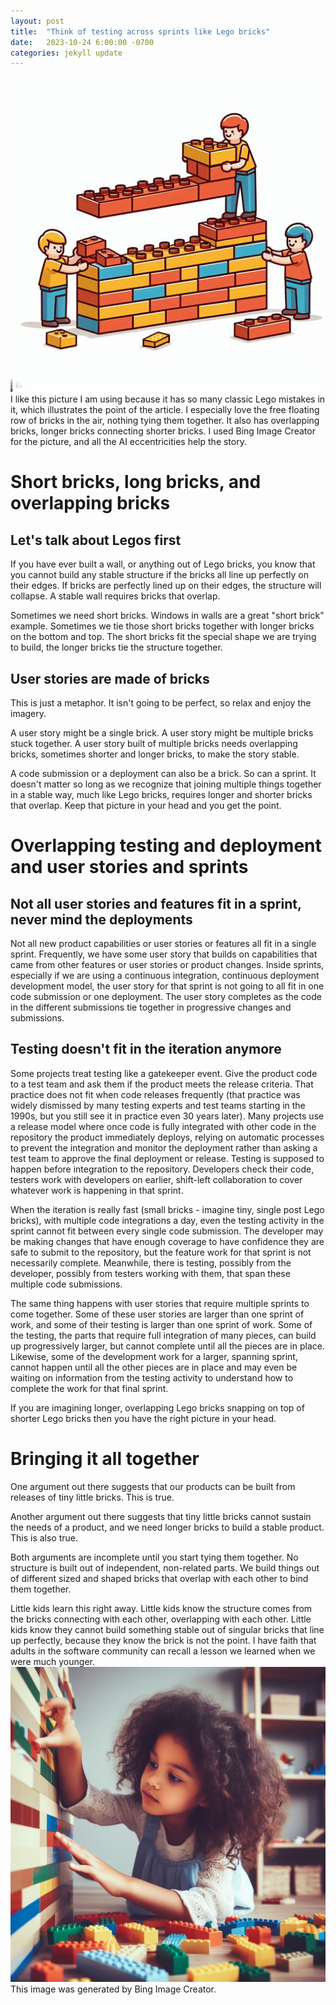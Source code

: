 ```yaml
---
layout: post
title:  "Think of testing across sprints like Lego bricks"
date:   2023-10-24 6:00:00 -0700
categories: jekyll update
---
```

![Building things with Legos](/assets/legobrickwall.jpeg)
I like this picture I am using because it has so many classic Lego mistakes in it,
which illustrates the point of the article. I especially love the free floating
row of bricks in the air, nothing tying them together. It also has
overlapping bricks, longer bricks connecting shorter bricks.  I used Bing Image Creator for the
picture, and all the AI eccentricities help the story.

Short bricks, long bricks, and overlapping bricks
============================

Let's talk about Legos first
----------------------------

If you have ever built a wall, or anything out of Lego bricks, you know that you cannot build
any stable structure if the bricks all line up perfectly on their edges. If bricks are
perfectly lined up on their edges, the structure will collapse. A stable wall
requires bricks that overlap.

Sometimes we need short bricks. Windows in walls are a great "short brick" example. Sometimes
we tie those short bricks together with longer bricks on the bottom and top. The short bricks
fit the special shape we are trying to build, the longer bricks tie the structure together.

User stories are made of bricks
----------------------------

This is just a metaphor. It isn't going to be perfect, so relax and enjoy the imagery.

A user story might be a single brick. A user story might be multiple bricks stuck together.
A user story built of multiple bricks needs overlapping bricks, sometimes shorter and longer
bricks, to make the story stable.

A code submission or a deployment can also be a brick. So can a sprint. It doesn't matter so long
as we recognize that joining multiple things together in a stable way, much like Lego bricks,
requires longer and shorter bricks that overlap. Keep that picture in your head and you get the point.

Overlapping testing and deployment and user stories and sprints
============================

Not all user stories and features fit in a sprint, never mind the deployments
----------------------------

Not all new product capabilities or user stories
or features all fit in a single sprint. Frequently, we have some user story that builds
on capabilities that came from other features or user stories or product changes.
Inside sprints, especially if we are using a continuous integration, continuous deployment
development model, the user story for that sprint is not going to all fit in one
code submission or one deployment. The user story completes as the code in the different
submissions tie together in progressive changes and submissions.

Testing doesn't fit in the iteration anymore
----------------------------

Some projects treat testing like a gatekeeper event. Give the product code to a test team and ask
them if the product meets the release criteria. That practice does not fit when code releases frequently (that
practice was widely dismissed by many testing experts and test teams starting in the 1990s, but you still
see it in practice even 30 years later).
Many projects use a release model where once code is fully integrated with other code in the repository
the product immediately deploys, relying on automatic processes to prevent the integration and monitor the
deployment rather than asking a test team to approve the final deployment or release. Testing is supposed to happen
before integration to the repository. Developers check their code, testers work with developers on earlier, shift-left
collaboration to cover whatever work is happening in that sprint.

When the iteration is really fast (small bricks - imagine tiny, single post Lego bricks), with multiple
code integrations a day, even the testing activity in the sprint cannot fit between every single code submission.
The developer may be making changes that have enough coverage to have confidence they are safe to submit to
the repository, but the feature work for that sprint is not necessarily complete. Meanwhile, there is testing, possibly
from the developer, possibly from testers working with them, that span these multiple code submissions.

The same thing happens with user stories that require multiple sprints to come together. Some of these user stories
are larger than one sprint of work, and some of their testing is larger than one sprint of work. Some
of the testing, the parts that require full integration of many pieces, can build up progressively larger, but
cannot complete until all the pieces are in place. Likewise, some of the development work for a larger, spanning sprint, cannot
happen until all the other pieces are in place and may even be waiting on information from the testing activity
to understand how to complete the work for that final sprint.

If you are imagining longer, overlapping Lego bricks snapping on top of shorter Lego bricks then you have
the right picture in your head.

Bringing it all together
============================

One argument out there suggests that our products can be built from releases of tiny little bricks. This is true.

Another argument out there suggests that tiny little bricks cannot sustain the needs of a product, and we need longer bricks to build a stable product. This is also true.

Both arguments are incomplete until you start tying them together. No structure is built out of independent, non-related parts.
We build things out of different sized and shaped bricks that overlap with each other to bind them together.

Little kids learn this right away. Little kids know the structure comes from the bricks connecting with each other, overlapping with each
other. Little kids know they cannot build something stable out of singular bricks that line up perfectly, because they
know the brick is not the point. I have faith that adults in the software community can recall a lesson we learned when we were
much younger.
![A kid building a Lego wall](/assets/kidbuildinglegowall.jpeg)
This image was generated by Bing Image Creator.
